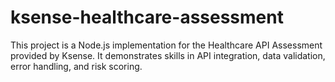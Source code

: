 # ksense-healthcare-assessment
This project is a Node.js implementation for the Healthcare API Assessment provided by Ksense. It demonstrates skills in API integration, data validation, error handling, and risk scoring.
